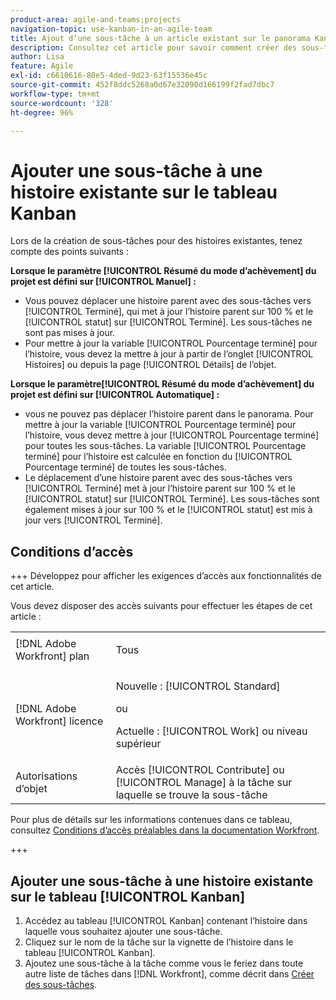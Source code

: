 ```yaml
---
product-area: agile-and-teams;projects
navigation-topic: use-kanban-in-an-agile-team
title: Ajout d’une sous-tâche à un article existant sur le panorama Kanban
description: Consultez cet article pour savoir comment créer des sous-tâches pour les histoires existantes sur le tableau Kanban.
author: Lisa
feature: Agile
exl-id: c6610616-80e5-4ded-9d23-63f15536e45c
source-git-commit: 452f8ddc5268a0d67e32090d166199f2fad7dbc7
workflow-type: tm+mt
source-wordcount: '328'
ht-degree: 96%

---
```


# Ajouter une sous-tâche à une histoire existante sur le tableau Kanban

Lors de la création de sous-tâches pour des histoires existantes, tenez compte des points suivants :

**Lorsque le paramètre [!UICONTROL Résumé du mode d’achèvement] du projet est défini sur [!UICONTROL Manuel] :**

* Vous pouvez déplacer une histoire parent avec des sous-tâches vers [!UICONTROL Terminé], qui met à jour l’histoire parent sur 100 % et le [!UICONTROL statut] sur [!UICONTROL Terminé]. Les sous-tâches ne sont pas mises à jour.
* Pour mettre à jour la variable [!UICONTROL Pourcentage terminé] pour l’histoire, vous devez la mettre à jour à partir de l’onglet [!UICONTROL Histoires] ou depuis la page [!UICONTROL Détails] de l’objet.

**Lorsque le paramètre[!UICONTROL Résumé du mode d’achèvement] du projet est défini sur [!UICONTROL Automatique] :**

* vous ne pouvez pas déplacer l’histoire parent dans le panorama. Pour mettre à jour la variable [!UICONTROL Pourcentage terminé] pour l’histoire, vous devez mettre à jour [!UICONTROL Pourcentage terminé] pour toutes les sous-tâches. La variable [!UICONTROL Pourcentage terminé] pour l’histoire est calculée en fonction du [!UICONTROL Pourcentage terminé] de toutes les sous-tâches.
* Le déplacement d’une histoire parent avec des sous-tâches vers [!UICONTROL Terminé] met à jour l’histoire parent sur 100 % et le [!UICONTROL statut] sur [!UICONTROL Terminé]. Les sous-tâches sont également mises à jour sur 100 % et le [!UICONTROL statut] est mis à jour vers [!UICONTROL Terminé].

## Conditions d’accès

+++ Développez pour afficher les exigences d’accès aux fonctionnalités de cet article.

Vous devez disposer des accès suivants pour effectuer les étapes de cet article :

<table style="table-layout:auto"> 
 <col> 
 </col> 
 <col> 
 </col> 
 <tbody> 
  <tr> 
   <td role="rowheader">[!DNL Adobe Workfront] plan</td> 
   <td> <p>Tous</p> </td> 
  </tr> 
  <tr> 
   <td role="rowheader">[!DNL Adobe Workfront] licence</td> 
   <td> <p>Nouvelle : [!UICONTROL Standard]</p> 
   ou
   <p>Actuelle : [!UICONTROL Work] ou niveau supérieur</p> </td> 
  </tr>
  <tr> 
   <td role="rowheader">Autorisations d’objet</td> 
   <td>Accès [!UICONTROL Contribute] ou [!UICONTROL Manage] à la tâche sur laquelle se trouve la sous-tâche</td> 
  </tr> 
 </tbody> 
</table>

Pour plus de détails sur les informations contenues dans ce tableau, consultez [Conditions d’accès préalables dans la documentation Workfront](/help/quicksilver/administration-and-setup/add-users/access-levels-and-object-permissions/access-level-requirements-in-documentation.md).

+++

## Ajouter une sous-tâche à une histoire existante sur le tableau [!UICONTROL Kanban]

1. Accédez au tableau [!UICONTROL Kanban] contenant l’histoire dans laquelle vous souhaitez ajouter une sous-tâche.
1. Cliquez sur le nom de la tâche sur la vignette de l’histoire dans le tableau [!UICONTROL Kanban].
1. Ajoutez une sous-tâche à la tâche comme vous le feriez dans toute autre liste de tâches dans [!DNL Workfront], comme décrit dans [Créer des sous-tâches](../../manage-work/tasks/create-tasks/create-subtasks.md).

